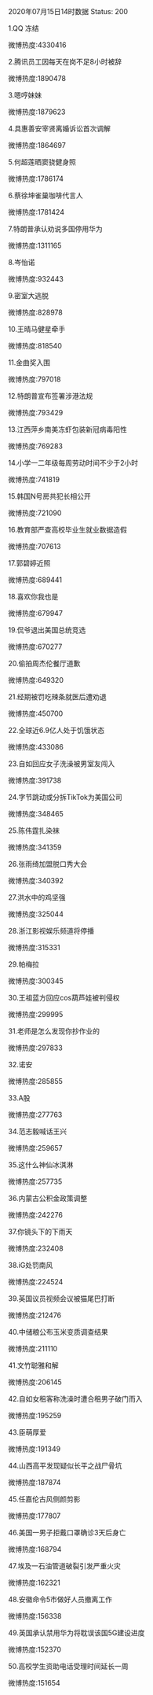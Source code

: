 2020年07月15日14时数据
Status: 200

1.QQ 冻结

微博热度:4330416

2.腾讯员工因每天在岗不足8小时被辞

微博热度:1890478

3.嗯哼妹妹

微博热度:1879623

4.具惠善安宰贤离婚诉讼首次调解

微博热度:1864697

5.何超莲晒窦骁健身照

微博热度:1786174

6.蔡徐坤雀巢咖啡代言人

微博热度:1781424

7.特朗普承认劝说多国停用华为

微博热度:1311165

8.岑怡诺

微博热度:932443

9.密室大逃脱

微博热度:828978

10.王晴马健星牵手

微博热度:818540

11.金曲奖入围

微博热度:797018

12.特朗普宣布签署涉港法规

微博热度:793429

13.江西萍乡南美冻虾包装新冠病毒阳性

微博热度:769283

14.小学一二年级每周劳动时间不少于2小时

微博热度:741819

15.韩国N号房共犯长相公开

微博热度:721090

16.教育部严查高校毕业生就业数据造假

微博热度:707613

17.郭碧婷近照

微博热度:689441

18.喜欢你我也是

微博热度:679947

19.侃爷退出美国总统竞选

微博热度:670277

20.偷拍周杰伦餐厅道歉

微博热度:649320

21.经期被罚吃辣条就医后遭劝退

微博热度:450700

22.全球近6.9亿人处于饥饿状态

微博热度:433086

23.自如回应女子洗澡被男室友闯入

微博热度:391738

24.字节跳动或分拆TikTok为美国公司

微博热度:348465

25.陈伟霆扎染袜

微博热度:341359

26.张雨绮加盟脱口秀大会

微博热度:340392

27.洪水中的鸡坚强

微博热度:325044

28.浙江影视娱乐频道将停播

微博热度:315331

29.帕梅拉

微博热度:300345

30.王祖蓝方回应cos葫芦娃被判侵权

微博热度:299995

31.老师是怎么发现你抄作业的

微博热度:297833

32.诺安

微博热度:285855

33.A股

微博热度:277763

34.范志毅喊话王兴

微博热度:259657

35.这什么神仙冰淇淋

微博热度:257735

36.内蒙古公积金政策调整

微博热度:242276

37.你镜头下的下雨天

微博热度:232408

38.iG处罚南风

微博热度:224524

39.英国议员视频会议被猫尾巴打断

微博热度:212476

40.中储粮公布玉米变质调查结果

微博热度:211110

41.文竹聪雅和解

微博热度:206145

42.自如女租客称洗澡时遭合租男子破门而入

微博热度:195259

43.臣萌厚爱

微博热度:191349

44.山西高平发现疑似长平之战尸骨坑

微博热度:187874

45.任嘉伦古风侧颜剪影

微博热度:177807

46.美国一男子拒戴口罩确诊3天后身亡

微博热度:168794

47.埃及一石油管道破裂引发严重火灾

微博热度:162321

48.安徽命令5市做好人员撤离工作

微博热度:156338

49.英国承认禁用华为将耽误该国5G建设进度

微博热度:152370

50.高校学生资助电话受理时间延长一周

微博热度:151654

